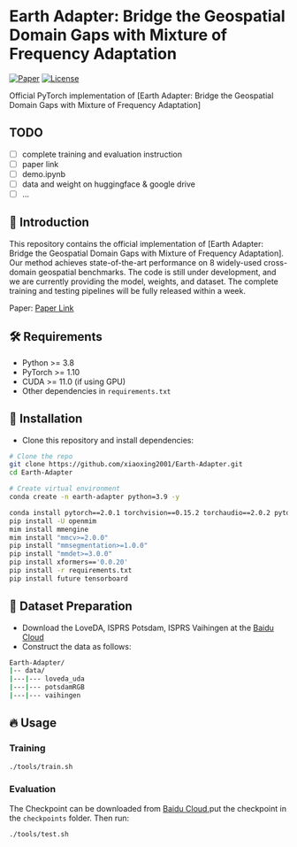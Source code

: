 # Earth Adapter: Bridge the Geospatial Domain Gaps with Mixture of Frequency Adaptation

[![Paper](https://img.shields.io/badge/arXiv-XXXX.XXXXX-b31b1b.svg)](https://arxiv.org/abs/XXXX.XXXXX)
[![License](https://img.shields.io/badge/license-MIT-green.svg)](LICENSE)

Official PyTorch implementation of [Earth Adapter: Bridge the Geospatial Domain Gaps with Mixture of Frequency Adaptation]
## TODO
- [ ] complete training and evaluation instruction
- [ ] paper link
- [ ] demo.ipynb
- [ ] data and weight on huggingface & google drive
- [ ] ...

## 📖 Introduction

This repository contains the official implementation of [Earth Adapter: Bridge the Geospatial Domain Gaps with Mixture of Frequency Adaptation]. Our method achieves state-of-the-art performance on 8 widely-used cross-domain geospatial benchmarks. The code is still under development, and we are currently providing the model, weights, and dataset. The complete training and testing pipelines will be fully released within a week.

Paper: [Paper Link](https://arxiv.org/abs/XXXX.XXXXX)

## 🛠️ Requirements

- Python >= 3.8
- PyTorch >= 1.10
- CUDA >= 11.0 (if using GPU)
- Other dependencies in `requirements.txt`

## 🚀 Installation

- Clone this repository and install dependencies:

```bash
# Clone the repo
git clone https://github.com/xiaoxing2001/Earth-Adapter.git
cd Earth-Adapter

# Create virtual environment
conda create -n earth-adapter python=3.9 -y

conda install pytorch==2.0.1 torchvision==0.15.2 torchaudio==2.0.2 pytorch-cuda=11.7 -c pytorch -c nvidia -y
pip install -U openmim
mim install mmengine
mim install "mmcv>=2.0.0"
pip install "mmsegmentation>=1.0.0"
pip install "mmdet>=3.0.0"
pip install xformers=='0.0.20'
pip install -r requirements.txt
pip install future tensorboard
```

## 📂 Dataset Preparation


- Download the LoveDA, ISPRS Potsdam, ISPRS Vaihingen at the [Baidu Cloud](https://pan.baidu.com/s/1WGoVqLuJTJXc2AVDyBxXYQ?pwd=s6rk)
- Construct the data as follows:

```bash
Earth-Adapter/
|-- data/
|---|--- loveda_uda
|---|--- potsdamRGB
|---|--- vaihingen
```

## 🔥 Usage

### Training

```bash
./tools/train.sh
```

### Evaluation
The Checkpoint can be downloaded from [Baidu Cloud](https://pan.baidu.com/s/1vZm9VvSgRmPeXfu-21nudA?pwd=ys74),put the checkpoint in the `checkpoints` folder. Then run:
```bash
./tools/test.sh
```
<!-- 
To evaluate the trained model, run:

```bash
python eval.py --checkpoint path/to/checkpoint.pth
```

### Demo

To run inference on a single image:

```bash
python demo.py --input path/to/image.jpg --output path/to/output.jpg
```

## 📊 Results

### Quantitative Results

| Method        | Dataset | Accuracy | mIoU |
|--------------|--------|----------|------|
| Our Method   | XYZ    | XX.X%    | XX.X% |
| Baseline     | XYZ    | XX.X%    | XX.X% |

### Qualitative Results

Example predictions:

![Sample Result](assets/sample_result.png)

## 📜 Citation

If you find our work helpful, please cite our paper:

```bibtex
@article{yourpaper2025,
  title={Your Paper Title},
  author={Author1 and Author2 and Others},
  journal={Conference/Journal},
  year={2025},
  archivePrefix={arXiv},
  primaryClass={cs.CV}
}
```

## 📝 License

This project is licensed under the MIT License - see the [LICENSE](LICENSE) file for details.

## 🙌 Acknowledgments

We thank [Project/Library Name] for their contributions to our work. This work was supported by [Funding Source]. -->
